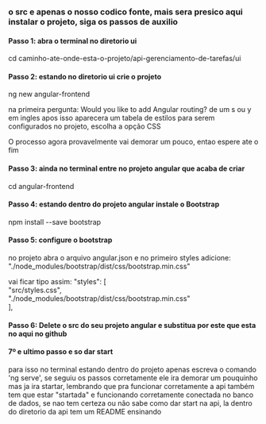 <h3>o src e apenas o nosso codico fonte, mais sera presico aqui instalar o projeto, siga os passos de auxilio</h3>

<h4>Passo 1: abra o terminal no diretorio ui</h4>
cd caminho-ate-onde-esta-o-projeto/api-gerenciamento-de-tarefas/ui
<h4>Passo 2: estando no diretorio ui crie o projeto</h4>
<p>ng new angular-frontend</p>
na primeira pergunta: Would you like to add Angular routing? de um s ou y em ingles
apos isso aparecera um tabela de estilos para serem configurados no projeto, escolha a opção CSS
<p>O processo agora provavelmente vai demorar um pouco, entao espere ate o fim<p>
<h4>Passo 3: ainda no terminal entre no projeto angular que acaba de criar</h4>
cd angular-frontend
<h4>Passo 4: estando dentro do projeto angular instale o Bootstrap</h4>
npm install --save bootstrap
<h4>Passo 5: configure o bootstrap</h4>
<p>no projeto abra o arquivo angular.json e no primeiro styles adicione: "./node_modules/bootstrap/dist/css/bootstrap.min.css"</p>
<p>vai ficar tipo assim: "styles": [ <br>
              "src/styles.css", <br>
              "./node_modules/bootstrap/dist/css/bootstrap.min.css" <br>
            ],</p>
            
<h4>Passo 6: Delete o src do seu projeto angular e substitua por este que esta no aqui no github</h4>

<h4>7º e ultimo passo e so dar start</h4>
para isso no terminal estando dentro do projeto apenas escreva o comando 'ng serve', se seguiu os passos corretamente ele ira demorar um pouquinho mas ja ira startar, lembrando que pra funcionar corretamente a api também tem que estar "startada" e funcionando corretamente conectada no banco de dados, se nao tem certeza ou não sabe como dar start na api, la dentro do diretorio da api tem um README ensinando

